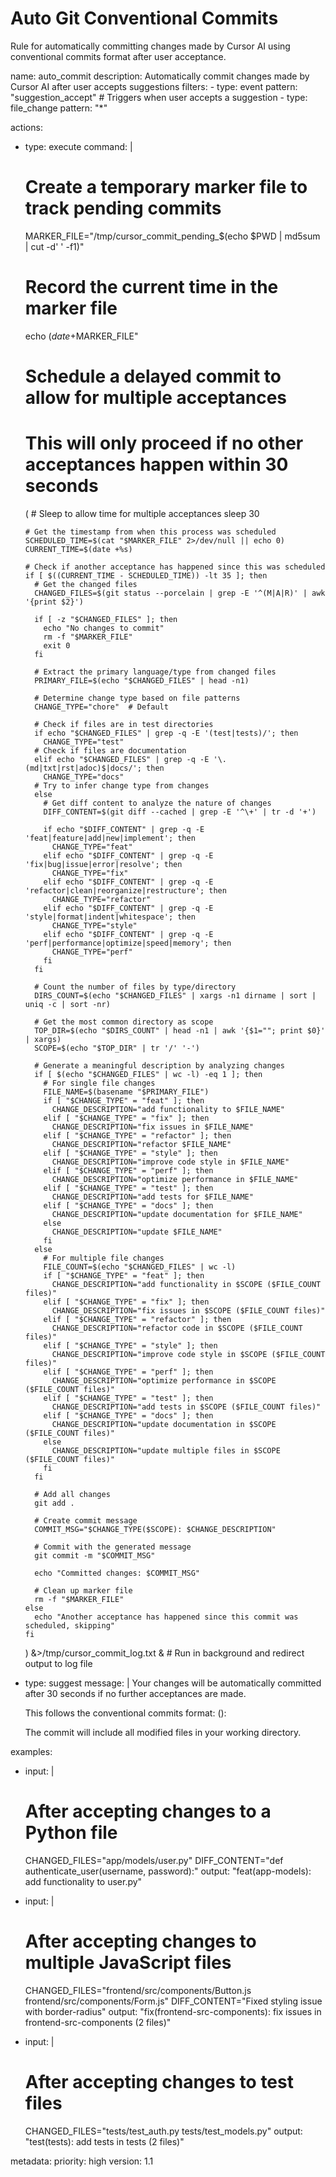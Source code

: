 # Auto Git Conventional Commits

Rule for automatically committing changes made by Cursor AI using conventional commits format after user acceptance.

<rule>
name: auto_commit
description: Automatically commit changes made by Cursor AI after user accepts suggestions
filters:
  - type: event
    pattern: "suggestion_accept"  # Triggers when user accepts a suggestion
  - type: file_change
    pattern: "*"

actions:
  - type: execute
    command: |
      # Create a temporary marker file to track pending commits
      MARKER_FILE="/tmp/cursor_commit_pending_$(echo $PWD | md5sum | cut -d' ' -f1)"
      
      # Record the current time in the marker file
      echo $(date +%s) > "$MARKER_FILE"
      
      # Schedule a delayed commit to allow for multiple acceptances
      # This will only proceed if no other acceptances happen within 30 seconds
      (
        # Sleep to allow time for multiple acceptances
        sleep 30
        
        # Get the timestamp from when this process was scheduled
        SCHEDULED_TIME=$(cat "$MARKER_FILE" 2>/dev/null || echo 0)
        CURRENT_TIME=$(date +%s)
        
        # Check if another acceptance has happened since this was scheduled
        if [ $((CURRENT_TIME - SCHEDULED_TIME)) -lt 35 ]; then
          # Get the changed files
          CHANGED_FILES=$(git status --porcelain | grep -E '^(M|A|R)' | awk '{print $2}')
          
          if [ -z "$CHANGED_FILES" ]; then
            echo "No changes to commit"
            rm -f "$MARKER_FILE"
            exit 0
          fi
          
          # Extract the primary language/type from changed files
          PRIMARY_FILE=$(echo "$CHANGED_FILES" | head -n1)
          
          # Determine change type based on file patterns
          CHANGE_TYPE="chore"  # Default
          
          # Check if files are in test directories
          if echo "$CHANGED_FILES" | grep -q -E '(test|tests)/'; then
            CHANGE_TYPE="test"
          # Check if files are documentation
          elif echo "$CHANGED_FILES" | grep -q -E '\.(md|txt|rst|adoc)$|docs/'; then
            CHANGE_TYPE="docs"
          # Try to infer change type from changes
          else
            # Get diff content to analyze the nature of changes
            DIFF_CONTENT=$(git diff --cached | grep -E '^\+' | tr -d '+')
            
            if echo "$DIFF_CONTENT" | grep -q -E 'feat|feature|add|new|implement'; then
              CHANGE_TYPE="feat"
            elif echo "$DIFF_CONTENT" | grep -q -E 'fix|bug|issue|error|resolve'; then
              CHANGE_TYPE="fix"
            elif echo "$DIFF_CONTENT" | grep -q -E 'refactor|clean|reorganize|restructure'; then
              CHANGE_TYPE="refactor"
            elif echo "$DIFF_CONTENT" | grep -q -E 'style|format|indent|whitespace'; then
              CHANGE_TYPE="style"
            elif echo "$DIFF_CONTENT" | grep -q -E 'perf|performance|optimize|speed|memory'; then
              CHANGE_TYPE="perf"
            fi
          fi
          
          # Count the number of files by type/directory
          DIRS_COUNT=$(echo "$CHANGED_FILES" | xargs -n1 dirname | sort | uniq -c | sort -nr)
          
          # Get the most common directory as scope
          TOP_DIR=$(echo "$DIRS_COUNT" | head -n1 | awk '{$1=""; print $0}' | xargs)
          SCOPE=$(echo "$TOP_DIR" | tr '/' '-')
          
          # Generate a meaningful description by analyzing changes
          if [ $(echo "$CHANGED_FILES" | wc -l) -eq 1 ]; then
            # For single file changes
            FILE_NAME=$(basename "$PRIMARY_FILE")
            if [ "$CHANGE_TYPE" = "feat" ]; then
              CHANGE_DESCRIPTION="add functionality to $FILE_NAME"
            elif [ "$CHANGE_TYPE" = "fix" ]; then
              CHANGE_DESCRIPTION="fix issues in $FILE_NAME"
            elif [ "$CHANGE_TYPE" = "refactor" ]; then
              CHANGE_DESCRIPTION="refactor $FILE_NAME"
            elif [ "$CHANGE_TYPE" = "style" ]; then
              CHANGE_DESCRIPTION="improve code style in $FILE_NAME"
            elif [ "$CHANGE_TYPE" = "perf" ]; then
              CHANGE_DESCRIPTION="optimize performance in $FILE_NAME"
            elif [ "$CHANGE_TYPE" = "test" ]; then
              CHANGE_DESCRIPTION="add tests for $FILE_NAME"
            elif [ "$CHANGE_TYPE" = "docs" ]; then
              CHANGE_DESCRIPTION="update documentation for $FILE_NAME"
            else
              CHANGE_DESCRIPTION="update $FILE_NAME"
            fi
          else
            # For multiple file changes
            FILE_COUNT=$(echo "$CHANGED_FILES" | wc -l)
            if [ "$CHANGE_TYPE" = "feat" ]; then
              CHANGE_DESCRIPTION="add functionality in $SCOPE ($FILE_COUNT files)"
            elif [ "$CHANGE_TYPE" = "fix" ]; then
              CHANGE_DESCRIPTION="fix issues in $SCOPE ($FILE_COUNT files)"
            elif [ "$CHANGE_TYPE" = "refactor" ]; then
              CHANGE_DESCRIPTION="refactor code in $SCOPE ($FILE_COUNT files)"
            elif [ "$CHANGE_TYPE" = "style" ]; then
              CHANGE_DESCRIPTION="improve code style in $SCOPE ($FILE_COUNT files)"
            elif [ "$CHANGE_TYPE" = "perf" ]; then
              CHANGE_DESCRIPTION="optimize performance in $SCOPE ($FILE_COUNT files)"
            elif [ "$CHANGE_TYPE" = "test" ]; then
              CHANGE_DESCRIPTION="add tests in $SCOPE ($FILE_COUNT files)"
            elif [ "$CHANGE_TYPE" = "docs" ]; then
              CHANGE_DESCRIPTION="update documentation in $SCOPE ($FILE_COUNT files)"
            else
              CHANGE_DESCRIPTION="update multiple files in $SCOPE ($FILE_COUNT files)"
            fi
          fi
          
          # Add all changes
          git add .
          
          # Create commit message
          COMMIT_MSG="$CHANGE_TYPE($SCOPE): $CHANGE_DESCRIPTION"
          
          # Commit with the generated message
          git commit -m "$COMMIT_MSG"
          
          echo "Committed changes: $COMMIT_MSG"
          
          # Clean up marker file
          rm -f "$MARKER_FILE"
        else
          echo "Another acceptance has happened since this commit was scheduled, skipping"
        fi
      ) &>/tmp/cursor_commit_log.txt &  # Run in background and redirect output to log file

  - type: suggest
    message: |
      Your changes will be automatically committed after 30 seconds if no further acceptances are made.
      
      This follows the conventional commits format: <type>(<scope>): <description>
      
      The commit will include all modified files in your working directory.

examples:
  - input: |
      # After accepting changes to a Python file
      CHANGED_FILES="app/models/user.py"
      DIFF_CONTENT="def authenticate_user(username, password):"
    output: "feat(app-models): add functionality to user.py"

  - input: |
      # After accepting changes to multiple JavaScript files
      CHANGED_FILES="frontend/src/components/Button.js frontend/src/components/Form.js"
      DIFF_CONTENT="Fixed styling issue with border-radius"
    output: "fix(frontend-src-components): fix issues in frontend-src-components (2 files)"

  - input: |
      # After accepting changes to test files
      CHANGED_FILES="tests/test_auth.py tests/test_models.py"
    output: "test(tests): add tests in tests (2 files)"

metadata:
  priority: high
  version: 1.1
</rule>
